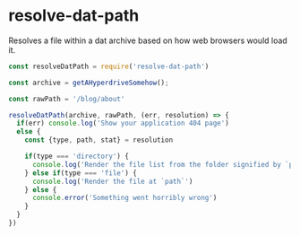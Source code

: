 # resolve-dat-path
Resolves a file within a dat archive based on how web browsers would load it.

```js
const resolveDatPath = require('resolve-dat-path')

const archive = getAHyperdriveSomehow();

const rawPath = '/blog/about'

resolveDatPath(archive, rawPath, (err, resolution) => {
  if(err) console.log('Show your application 404 page')
  else {
    const {type, path, stat} = resolution

    if(type === 'directory') {
      console.log('Render the file list from the folder signified by `path`')
    } else if(type === 'file') {
      console.log('Render the file at `path`')
    } else {
      console.error('Something went horribly wrong')
    }
  }
})
```
